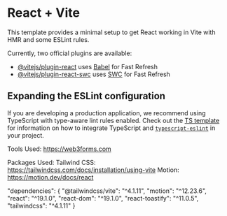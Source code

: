 # React + Vite

This template provides a minimal setup to get React working in Vite with HMR and some ESLint rules.

Currently, two official plugins are available:

- [@vitejs/plugin-react](https://github.com/vitejs/vite-plugin-react/blob/main/packages/plugin-react) uses [Babel](https://babeljs.io/) for Fast Refresh
- [@vitejs/plugin-react-swc](https://github.com/vitejs/vite-plugin-react/blob/main/packages/plugin-react-swc) uses [SWC](https://swc.rs/) for Fast Refresh

## Expanding the ESLint configuration

If you are developing a production application, we recommend using TypeScript with type-aware lint rules enabled. Check out the [TS template](https://github.com/vitejs/vite/tree/main/packages/create-vite/template-react-ts) for information on how to integrate TypeScript and [`typescript-eslint`](https://typescript-eslint.io) in your project.

Tools Used:
https://web3forms.com

Packages Used:
Tailwind CSS: https://tailwindcss.com/docs/installation/using-vite
Motion: https://motion.dev/docs/react

"dependencies": {
"@tailwindcss/vite": "^4.1.11",
"motion": "^12.23.6",
"react": "^19.1.0",
"react-dom": "^19.1.0",
"react-toastify": "^11.0.5",
"tailwindcss": "^4.1.11"
}
